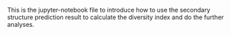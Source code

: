 This is the jupyter-notebook file to introduce how to use the secondary structure prediction result to calculate the diversity index and do the further analyses.
